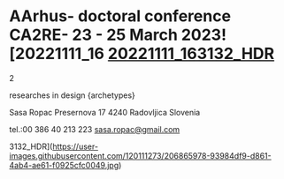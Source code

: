 # AArhus- doctoral conference CA2RE- 23 - 25 March 2023![20221111_16 [20221111_163132_HDR](https://user-images.githubusercontent.com/120111273/206865978-93984df9-d861-4ab4-ae61-f0925cfc0049.jpg)
2


 

researches in design {archetypes}

Sasa Ropac
Presernova 17
4240 Radovljica
Slovenia

tel.:00 386 40 213 223
sasa.ropac@gmail.com

3132_HDR](https://user-images.githubusercontent.com/120111273/206865978-93984df9-d861-4ab4-ae61-f0925cfc0049.jpg)
